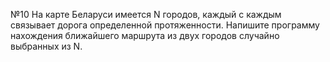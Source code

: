 №10
На карте Беларуси имеется N городов, каждый с каждым связывает дорога определенной протяженности.
Напишите программу нахождения ближайшего маршрута из двух городов случайно выбранных из N.
